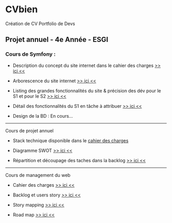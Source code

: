 # CVbien

Création de CV Portfolio de Devs

## Projet annuel - 4e Année - ESGI

### Cours de Symfony :

- Description du concept du site internet dans le cahier des charges [>> ici <<](https://github.com/JavaBetterThanPHP/CVbien/blob/master/other/Cahier_des_charges.md)

- Arborescence du site internet [>> ici <<](https://github.com/JavaBetterThanPHP/CVbien/blob/master/other/Arbo.png)

- Listing des grandes fonctionnalités du site & précision des dév pour le S1 et pour le S2 [>> ici <<](https://github.com/JavaBetterThanPHP/CVbien/projects/6)

- Détail des fonctionnalités du S1 en tâche à attribuer [>> ici <<](https://github.com/JavaBetterThanPHP/CVbien/projects/6)

- Design de la BD : En cours...[]()

--- 

Cours de projet annuel

- Stack technique disponible dans le [cahier des charges](https://github.com/JavaBetterThanPHP/CVbien/blob/master/other/Cahier_des_charges.md)

- Diagramme SWOT [>> ici <<](https://github.com/JavaBetterThanPHP/CVbien/blob/master/other/Diagrams/Swot/SWOT.pdf)

- Répartition et découpage des taches dans la backlog [>> ici <<](https://github.com/JavaBetterThanPHP/CVbien/projects/2)


---

Cours de management du web

- Cahier des charges [>> ici <<](https://github.com/JavaBetterThanPHP/CVbien/blob/master/other/Cahier_des_charges.md)

- Backlog et users story [>> ici <<](https://github.com/JavaBetterThanPHP/CVbien/issues)

- Story mapping [>> ici <<](https://github.com/JavaBetterThanPHP/CVbien/blob/master/other/Diagrams/StoryMapping/StoryMappingCVbien.pdf)

- Road map [>> ici <<](https://github.com/JavaBetterThanPHP/CVbien/blob/master/other/Diagrams/RoadMap/RoadMap.pdf)
